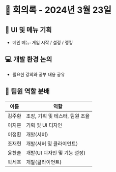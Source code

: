 # 📅 회의록 - 2024년 3월 23일

## 🧩 UI 및 메뉴 기획
- 메인 메뉴: 게임 시작 / 설정 / 랭킹

## 💻 개발 환경 논의
- 필요한 강의와 공부 내용 공유

## 👥 팀원 역할 분배
| 이름 | 역할 |
|------|------|
| 김주환 | 조장, 기획 및 테스터, 팀원 조율 |
| 이지훈 | 기획 및 UI 디자인 |
| 이정환 | 개발(서버) |
| 조재현 | 개발(서버 및 클라이언트) |
| 윤찬솔 | 개발(UI 디자인 및 기능 설정) |
| 박세호 | 개발(클라이언트) |
